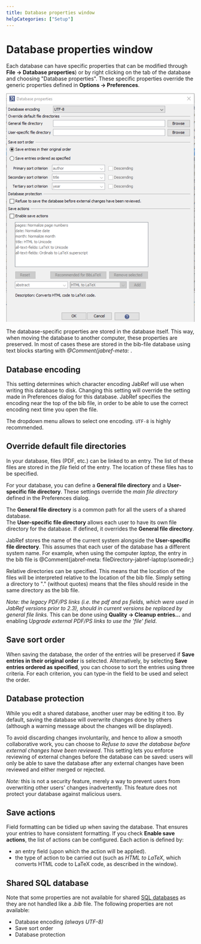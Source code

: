 ```yaml
---
title: Database properties window
helpCategories: ["Setup"]
---
```


# Database properties window

Each database can have specific properties that can be modified through **File -&gt; Database properties**) or by right clicking on the tab of the database and choosing "Database properties".
These specific properties override the generic properties defined in **Options -&gt; Preferences**.

![Screenshot for Database Properties](./images/DatabaseProperties.png)

The database-specific properties are stored in the database itself.
This way, when moving the database to another computer, these properties are preserved.
In most of cases these are stored in the bib-file database using text blocks starting with *@Comment{jabref-meta:* .


## Database encoding

This setting determines which character encoding JabRef will use when writing this database to disk. Changing this setting will override the setting made in Preferences dialog for this database. JabRef specifies the encoding near the top of the bib file, in order to be able to use the correct encoding next time you open the file.

The dropdown menu allows to select one encoding. `UTF-8` is highly recommended.


## Override default file directories

In your database, files (PDF, etc.) can be linked to an entry. The list of these files are stored in the *file* field of the entry. The location of these files has to be specified.

For your database, you can define a **General file directory** and a **User-specific file directory**.
These settings override the *main file directory* defined in the Preferences dialog.

The **General file directory** is a common path for all the users of a shared database.  
The **User-specific file directory** allows each user to have its own file directory for the database. If defined, it overrides the **General file directory**.  

JabRef stores the name of the current system alongside the **User-specific file directory**. This assumes that each user of the database has a different system name. For example, when using the computer *laptop*, the entry in the bib file is @Comment{jabref-meta: fileDirectory-jabref-laptop:\\somedir;}

Relative directories can be specified. This means that the location of the files will be interpreted relative to the location of the bib file. Simply setting a directory to "." (without quotes) means that the files should reside in the same directory as the bib file.

*Note: the legacy PDF/PS links (i.e. the *pdf* and *ps* fields, which were used in JabRef versions prior to 2.3), should in current versions be replaced by general file links.* This can be done using **Quality -&gt; Cleanup entries...** and enabling *Upgrade external PDF/PS links to use the 'file' field*.


## Save sort order

When saving the database, the order of the entries will be preserved if **Save entries in their original order** is selected.
Alternatively, by selecting **Save entries ordered as specified**, you can choose to sort the entries using three criteria.
For each criterion, you can type-in the field to be used and select the order.


## Database protection

While you edit a shared database, another user may be editing it too.
By default, saving the database will overwrite changes done by others (although a warning message about the changes will be displayed).

To avoid discarding changes involuntarily, and hence to allow a smooth collaborative work,
you can choose to *Refuse to save the database before external changes have been reviewed*.
This setting lets you enforce reviewing of external changes before the database can be saved:
users will only be able to save the database after any external changes have been reviewed and either merged or rejected.

*Note:* this is not a security feature, merely a way to prevent users from overwriting other users' changes inadvertently. This feature does not protect your database against malicious users.


## Save actions

Field formatting can be tidied up when saving the database. That ensures your entries to have consistent formatting.
If you check **Enable save actions**, the list of actions can be configured.
Each action is defined by:
- an entry field (upon which the action will be applied).
- the type of action to be carried out (such as *HTML to LaTeX*, which converts HTML code to LaTeX code, as described in the window).

## Shared SQL database

Note that some properties are not available for shared [SQL databases](SQLDatabase) as they are not handled like a *.bib* file.
The following properties are not available:
- Database encoding *(always UTF-8)*
- Save sort order
- Database protection
